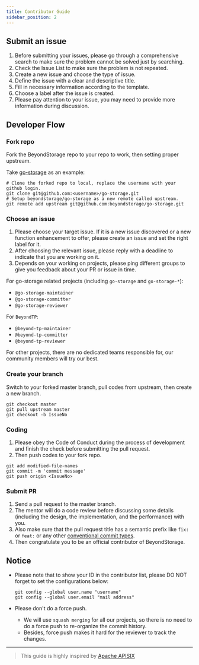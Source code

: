 ```yaml
---
title: Contributor Guide
sidebar_position: 2
---
```


## Submit an issue

1. Before submitting your issues, please go through a comprehensive search to make sure the problem cannot be solved just by searching.
1. Check the Issue List to make sure the problem is not repeated.
1. Create a new issue and choose the type of issue.
1. Define the issue with a clear and descriptive title.
1. Fill in necessary information according to the template.
1. Choose a label after the issue is created.
1. Please pay attention to your issue, you may need to provide more information during discussion.

## Developer Flow

### Fork repo

Fork the BeyondStorage repo to your repo to work, then setting proper upstream.

Take [go-storage](https://github.com/beyondstorage/go-storage) as an example:

```shell
# Clone the forked repo to local, replace the username with your github login.
git clone git@github.com:<username>/go-storage.git
# Setup beyondstorage/go-storage as a new remote called upstream.
git remote add upstream git@github.com:beyondstorage/go-storage.git
```

### Choose an issue

1. Please choose your target issue. If it is a new issue discovered or a new function enhancement to offer, please create an issue and set the right label for it.
1. After choosing the relevant issue, please reply with a deadline to indicate that you are working on it.
1. Depends on your working on projects, please ping different groups to give you feedback about your PR or issue in time.

For go-storage related projects (including `go-storage` and `go-storage-*`):

- `@go-storage-maintainer`
- `@go-storage-committer`
- `@go-storage-reviewer`

For `BeyondTP`:

- `@beyond-tp-maintainer`
- `@beyond-tp-committer`
- `@beyond-tp-reviewer`

For other projects, there are no dedicated teams responsible for, our community members will try our best.

### Create your branch

Switch to your forked master branch, pull codes from upstream, then create a new branch.

```shell
git checkout master
git pull upstream master
git checkout -b IssueNo
```

### Coding

1. Please obey the Code of Conduct during the process of development and finish the check before submitting the pull request.
1. Then push codes to your fork repo.

```shell
git add modified-file-names
git commit -m 'commit message'
git push origin <IssueNo>
```

### Submit PR

1. Send a pull request to the master branch.
1. The mentor will do a code review before discussing some details (including the design, the implementation, and the performance) with you.
1. Also make sure that the pull request title has a semantic prefix like `fix:` or `feat:` or any other [conventional commit types](https://github.com/commitizen/conventional-commit-types/blob/master/index.json).
1. Then congratulate you to be an official contributor of BeyondStorage.

## Notice

- Please note that to show your ID in the contributor list, please DO NOT forget to set the configurations below:

    ```shell
    git config --global user.name "username"
    git config --global user.email "mail address"
    ```
- Please don't do a force push.
    - We will use `squash merging` for all our projects, so there is no need to do a force push to re-organize the commit history.
    - Besides, force push makes it hard for the reviewer to track the changes.

---

> This guide is highly inspired by [Apache APISIX](https://apisix.apache.org/docs/general/contributor-guide)
